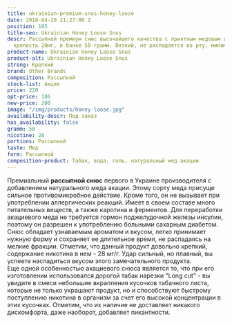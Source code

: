 ```yaml
---
title: ukrainian-premium-snus-honey-loose
date: 2018-04-20 21:27:00 Z
position: 185
title-seo: Ukrainian Honey Loose Snus
descr: Рассыпной премиум снюс высочайшего качества с приятным медовым вкусом. Никотиновая
  крепость 20мг, в банке 50 грамм. Вязкий, не распадается во рту, минимальный потек.
product-name: Ukrainian Honey Loose Snus
product-alt: Ukrainian Honey Loose Snus
strong: Крепкий
brand: Other Brands
composition: Рассыпной
stock-list: Акция
price: 220
opt-price: 186
new-price: 200
image: "/img/products/honey-loose.jpg"
availability-descr: Под заказ
has_availability: false
gramm: 50
nicotine: 28
portions: Рассыпной
taste: Мед
form: Рассыпной
composition-product: Табак, вода, соль, натуральный мед акации
---
```


Премиальный **рассыпной снюс** первого в Украине производителя с добавлением натурального меда акации. Этому сорту меда присуще сильное противомикробное действие. Кроме того, он не вызывает при употреблении аллергических реакций. Имеет в своем составе много питательных веществ, а также каротина и ферментов. Для переработки акациевого меда не требуется гормон поджелудочной железы инсулин, поэтому он разрешен к употреблению больными сахарным диабетом.<br>
Снюс обладает узнаваемым ароматом и вкусом, легко принимает нужную форму и сохраняет ее длительное время, не распадаясь на мелкие фракции. Отметим, что данный продукт довольно крепкий, содержание никотина в нем - 28 мг/г. Удар сильный, но плавный, вы успеете насладиться вкусом этого замечательного продукта.<br>
Еще одной особенностью акациевого снюса является то, что при его изготовлении использовался дорогой табак нарезки "Long cut" - вы увидите в смеси небольшие вкрапления кусочков табачного листа, которые не только украшают продукт, но и способствуют быстрому поступлению никотина в организм за счет его высокой концентрации в этих кусочках. Отметим, что их наличие не доставляет никакого дискомфорта, даже наоборот, добавляет пикантности.
